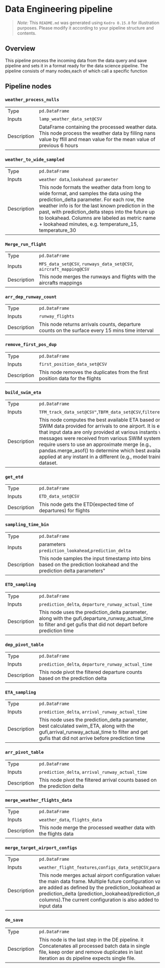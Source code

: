 # Data Engineering pipeline

> *Note:* This `README.md` was generated using `Kedro 0.15.8` for illustration purposes. Please modify it according to your pipeline structure and contents.

## Overview

This pipeline process the incoming data from the data query and save pipeline and sets it in a format ready  for the data science pipeline.
The pipeline consists of many nodes,each of which call a specific function

## Pipeline nodes


### `weather_process_nulls`

|      |                    |
| ---- | ------------------ |
| Type | `pd.DataFrame` |
|Inputs | `lamp_weather_data_set@CSV`|,
| Description | DataFrame containing the processed weather data. This node process the weather data by filling nans value by ffill and mean value for the mean value of previous 6 hours  |

### `weather_to_wide_sampled`

|      |                    |
| ---- | ------------------ |
| Type | `pd.DataFrame` |
|Inputs | `weather data`,`lookahead parameter`|,
| Description | This node formats the weather data from long to wide format, and samples the data using the prediction_delta parameter. For each row, the weather info is for the last known prediction in the past, with prediction_delta steps into the future up to lookahead. Columns are labeled as metric name + lookahead  minutes, e.g. temperature_15, temperature_30 |

### `Merge_run_flight`

|      |                    |
| ---- | ------------------ |
|Type | `pd.DataFrame` |
|Inputs | `MFS_data_set@CSV`, `runways_data_set@CSV`, `aircraft_mapping@CSV`|,
| Description | This node merges the runways and flights with the aircrafts mappings|


### `arr_dep_runway_count`

|      |                    |
| ---- | ------------------ |
| Type | `pd.DataFrame` |
| Inputs | `runway_flights` |
| Description | This node returns arrivals counts, departure counts  on the surface every 15 mins time interval |

### `remove_first_pos_dup`
|      |                    |
| ---- | ------------------ |
| Type | `pd.DataFrame` |
| Inputs | `first_position_data_set@CSV` |
| Description | This node removes the duplicates from the first position data for the flights |

### `build_swim_eta`
|      |                    |
| ---- | ------------------ |
| Type | `pd.DataFrame` |
| Inputs | `TFM_track_data_set@CSV"`,`TBFM_data_set@CSV`,`filtered_first_pos` |
| Description | This node computes the best available ETA based only on the SWIM data provided for arrivals to one airport. It is expected that input data are only provided at various instants when messages were received from various SWIM systems. This will require users to use an approximate merge (e.g., pandas.merge_asof() to determine which best available ETA applied at any instant in a different (e.g., model training) dataset. |

### `get_etd`
|      |                    |
| ---- | ------------------ |
| Type | `pd.DataFrame` |
| Inputs |`ETD_data_set@CSV`|
| Description | This node gets the ETD(expected time of departures) for flights |


### `sampling_time_bin`
|      |                    |
| ---- | ------------------ |
| Type | `pd.DataFrame` |
| Inputs | parameters `prediction_lookahead`,`prediction_delta`|
| Description | This node samples the input timestamp into bins based on the prediction lookahead and the prediction delta parameters"|


### `ETD_sampling`
|      |                    |
| ---- | ------------------ |
| Type | `pd.DataFrame` |
| Inputs | `prediction_delta`, `departure_runway_actual_time`|
|Description | This node uses the prediction_delta parameter, along with the gufi,departure_runway_actual_time to filter and get gufis that did not depart before prediction time |

### `dep_pivot_table`
|      |                    |
| ---- | ------------------ |
| Type | `pd.DataFrame` |
| Inputs | `prediction_delta`, `departure_runway_actual_time`|
|Description | This node pivot the filtered departure counts based on the prediction delta |

### `ETA_sampling`
|      |                    |
| ---- | ------------------ |
| Type | `pd.DataFrame` |
| Inputs | `prediction_delta`, `arrival_runway_actual_time`|
|Description | This node uses the prediction_delta parameter, best calculated swim_ETA, along with the gufi,arrival_runway_actual_time to filter and get gufis that did not arrive before prediction time |

### `arr_pivot_table`
|      |                    |
| ---- | ------------------ |
| Type | `pd.DataFrame` |
| Inputs | `prediction_delta`, `arrival_runway_actual_time`|
|Description | This node pivot the filtered arrival counts based on the prediction delta |

### `merge_weather_flights_data`
|      |                    |
| ---- | ------------------ |
| Type | `pd.DataFrame` |
| Inputs | `weather_data`, `flights_data`|
|Description | This node merge the processed weather data with the flights data|

### `merge_target_airport_configs`
|      |                    |
| ---- | ------------------ |
| Type | `pd.DataFrame` |
| Inputs | `weather_flight_features`,`configs_data_set@CSV`,`parameters`|
|Description |This node merges actual airport configuration values to the main data frame. Multiple future configuration values are added as defined by the prediction_lookahead and  prediction_delta (prediction_lookahead/prediction_delta columns).The current configuration is also added to the input data|

### `de_save`
|      |                    |
| ---- | ------------------ |
| Type | `pd.DataFrame` |
|Description |This node is the last step in the DE pipeline. it Concatenates all processed batch data in single file, keep order and remove duplicates in last iteration as ds pipeline expects single file. |